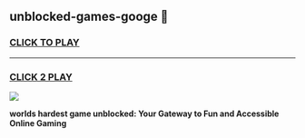 
## unblocked-games-googe 👋
<h3>
<a href="https://premium.freeplayer.one?title=unblocked-games-googe&ref=14F">CLICK TO PLAY</a></h3>
<hr>

<h3>
<a href="https://premium.freeplayer.one?title=unblocked-games-googe&ref=14F">CLICK 2 PLAY</a>
  
</h3>

<a href="https://premium.freeplayer.one?title=unblocked-games-googe&ref=12F/"><img src="https://clearcache.store/games.png"></a>


**worlds hardest game unblocked: Your Gateway to Fun and Accessible Online Gaming**
